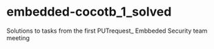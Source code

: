 # embedded-cocotb_1_solved

Solutions to tasks from the first PUTrequest_ Embbeded Security team meeting
